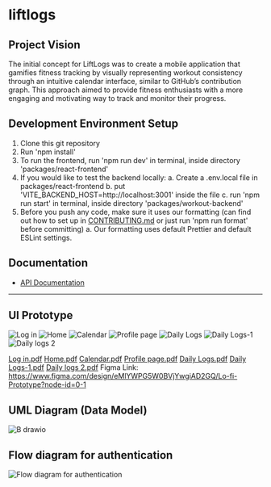 # liftlogs

## **Project Vision**

The initial concept for LiftLogs was to create a mobile application that gamifies fitness tracking by visually representing workout consistency through an intuitive calendar interface, similar to GitHub’s contribution graph. This approach aimed to provide fitness enthusiasts with a more engaging and motivating way to track and monitor their progress.

## **Development Environment Setup**

1. Clone this git repository
2. Run 'npm install'
3. To run the frontend, run 'npm run dev' in terminal, inside directory 'packages/react-frontend'
4. If you would like to test the backend locally:
   a. Create a .env.local file in packages/react-frontend
   b. put 'VITE_BACKEND_HOST=http://localhost:3001' inside the file
   c. run 'npm run start' in terminal, inside directory 'packages/workout-backend'
5. Before you push any code, make sure it uses our formatting (can find out how to set up in [CONTRIBUTING.md](./docs/CONTRIBUTING.md) or just run 'npm run format' before committing)
   a. Our formatting uses default Prettier and default ESLint settings.

## Documentation

- [API Documentation](./docs/api.md)

---
## UI Prototype
![Log in](https://github.com/user-attachments/assets/8ddc6671-b2d1-4613-8f59-7dd5cd4f3087)
![Home](https://github.com/user-attachments/assets/d9d53a50-d894-4410-a4e1-d5b1787463ba)
![Calendar](https://github.com/user-attachments/assets/17f91613-f4cc-428f-b05a-a2c80d03f9d5)
![Profile page](https://github.com/user-attachments/assets/167a24b8-ef48-4741-82b2-27651a26cc63)
![Daily Logs](https://github.com/user-attachments/assets/00aba79d-8ba0-4018-908b-1f78db961071)
![Daily Logs-1](https://github.com/user-attachments/assets/6a16ce62-601a-4d70-a080-7837c656cc3b)
![Daily logs 2](https://github.com/user-attachments/assets/f5ac86ec-0f40-4e22-af99-b8a5db58caa5)

[Log in.pdf](https://github.com/user-attachments/files/18016316/Log.in.pdf)
[Home.pdf](https://github.com/user-attachments/files/18016315/Home.pdf)
[Calendar.pdf](https://github.com/user-attachments/files/18016318/Calendar.pdf)
[Profile page.pdf](https://github.com/user-attachments/files/18016317/Profile.page.pdf)
[Daily Logs.pdf](https://github.com/user-attachments/files/18016313/Daily.Logs.pdf)
[Daily Logs-1.pdf](https://github.com/user-attachments/files/18016314/Daily.Logs-1.pdf)
[Daily logs 2.pdf](https://github.com/user-attachments/files/18016319/Daily.logs.2.pdf)
Figma Link: https://www.figma.com/design/eMlYWPG5W0BVjYwgiAD2GQ/Lo-fi-Prototype?node-id=0-1 

## UML Diagram (Data Model)
![B drawio](https://github.com/user-attachments/assets/4836ea17-2761-4f72-868f-edba59244988)

## Flow diagram for authentication
![Flow diagram for authentication](https://github.com/user-attachments/assets/727acdcc-3786-4ea6-964b-c8e46aebb24f)
